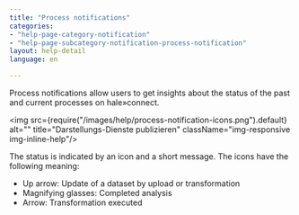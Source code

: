 ```yaml
---
title: "Process notifications"
categories:
- "help-page-category-notification"
- "help-page-subcategory-notification-process-notification"
layout: help-detail
language: en

---
```


Process notifications allow users to get insights about the status of the past and current processes on hale»connect. 

<img src={require("/images/help/process-notification-icons.png").default} alt="" title="Darstellungs-Dienste publizieren" className="img-responsive img-inline-help"/>

The status is indicated by an icon and a short message. The icons have the following meaning: 

* Up arrow: Update of a dataset by upload or transformation
* Magnifying glasses: Completed analysis
* Arrow: Transformation executed